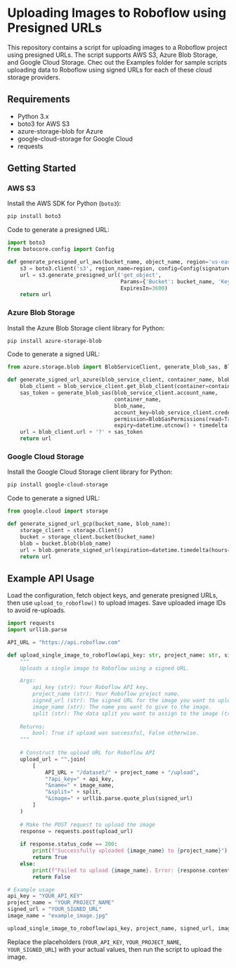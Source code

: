 # Uploading Images to Roboflow using Presigned URLs

This repository contains a script for uploading images to a Roboflow project using presigned URLs. The script supports AWS S3, Azure Blob Storage, and Google Cloud Storage. Chec out the Examples folder for sample scripts uploading data to Roboflow using signed URLs for each of these cloud storage providers.


## Requirements
- Python 3.x
- boto3 for AWS S3
- azure-storage-blob for Azure
- google-cloud-storage for Google Cloud
- requests

## Getting Started

### AWS S3

Install the AWS SDK for Python (`boto3`):

```bash
pip install boto3
```

Code to generate a presigned URL:

```python
import boto3
from botocore.config import Config

def generate_presigned_url_aws(bucket_name, object_name, region='us-east-2'):
    s3 = boto3.client('s3', region_name=region, config=Config(signature_version='s3v4'))
    url = s3.generate_presigned_url('get_object',
                                    Params={'Bucket': bucket_name, 'Key': object_name},
                                    ExpiresIn=3600)
    return url
```

### Azure Blob Storage

Install the Azure Blob Storage client library for Python:

```bash
pip install azure-storage-blob
```

Code to generate a signed URL:

```python
from azure.storage.blob import BlobServiceClient, generate_blob_sas, BlobSasPermissions

def generate_signed_url_azure(blob_service_client, container_name, blob_name):
    blob_client = blob_service_client.get_blob_client(container=container_name, blob=blob_name)
    sas_token = generate_blob_sas(blob_service_client.account_name,
                                  container_name,
                                  blob_name,
                                  account_key=blob_service_client.credential.account_key,
                                  permission=BlobSasPermissions(read=True),
                                  expiry=datetime.utcnow() + timedelta(hours=1))
    url = blob_client.url + '?' + sas_token
    return url
```

### Google Cloud Storage

Install the Google Cloud Storage client library for Python:

```bash
pip install google-cloud-storage
```

Code to generate a signed URL:

```python
from google.cloud import storage

def generate_signed_url_gcp(bucket_name, blob_name):
    storage_client = storage.Client()
    bucket = storage_client.bucket(bucket_name)
    blob = bucket.blob(blob_name)
    url = blob.generate_signed_url(expiration=datetime.timedelta(hours=1), method='GET')
    return url
```

## Example API Usage

Load the configuration, fetch object keys, and generate presigned URLs, then use `upload_to_roboflow()` to upload images. Save uploaded image IDs to avoid re-uploads.

```python
import requests
import urllib.parse

API_URL = "https://api.roboflow.com"

def upload_single_image_to_roboflow(api_key: str, project_name: str, signed_url: str, image_name: str, split: str = "train") -> bool:
    """
    Uploads a single image to Roboflow using a signed URL.

    Args:
        api_key (str): Your Roboflow API key.
        project_name (str): Your Roboflow project name.
        signed_url (str): The signed URL for the image you want to upload.
        image_name (str): The name you want to give to the image.
        split (str): The data split you want to assign to the image (train/test/val).
    
    Returns:
        bool: True if upload was successful, False otherwise.
    """
  
    # Construct the upload URL for Roboflow API
    upload_url = "".join(
        [
            API_URL + "/dataset/" + project_name + "/upload",
            "?api_key=" + api_key,
            "&name=" + image_name,
            "&split=" + split,
            "&image=" + urllib.parse.quote_plus(signed_url)
        ]
    )
    
    # Make the POST request to upload the image
    response = requests.post(upload_url)
    
    if response.status_code == 200:
        print(f"Successfully uploaded {image_name} to {project_name}")
        return True
    else:
        print(f"Failed to upload {image_name}. Error: {response.content.decode('utf-8')}")
        return False

# Example usage
api_key = "YOUR_API_KEY"
project_name = "YOUR_PROJECT_NAME"
signed_url = "YOUR_SIGNED_URL"
image_name = "example_image.jpg"

upload_single_image_to_roboflow(api_key, project_name, signed_url, image_name)
```

Replace the placeholders (`YOUR_API_KEY`, `YOUR_PROJECT_NAME`, `YOUR_SIGNED_URL`) with your actual values, then run the script to upload the image.